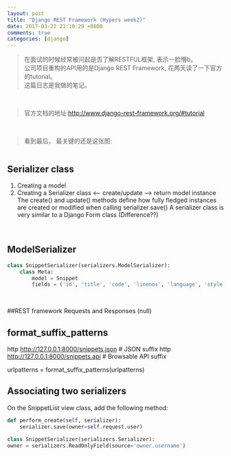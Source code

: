 ```yaml
---
layout: post
title: "Django REST Framework (Hypers week2)"
date: 2017-03-22 21:10:29 +0800
comments: true
categories: [django]
---
```


> 在面试的时候经常被问起是否了解RESTFUL框架, 表示一脸懵b。    
公司项目重构的API用的是Django REST Framework, 花两天读了一下官方的tutorial。    
这篇日志是我做的笔记。       
<!--more-->
<br>  

> 官方文档的地址:[http://www.django-rest-framework.org/#tutorial ](http://www.django-rest-framework.org/#tutorial )
<br>

> 看到最后， 最关键的还是这张图:   
<img style="max-height:300px" class="lazy" data-original="/images/blog/170322_REST/highlight.png">
<br>

## Serializer class
1. Creating a model
2. Creating a Serializer class <-- create/update --> return model instance
The create() and update() methods define how fully fledged instances are created or modified when calling serializer.save()
A serializer class is very similar to a Django Form class (Difference??)
<br>

## ModelSerializer
```python
class SnippetSerializer(serializers.ModelSerializer):
    class Meta:
        model = Snippet
        fields = ('id', 'title', 'code', 'linenos', 'language', 'style')
```
<br>

##REST framework Requests and Responses
(null)
<br>

## format_suffix_patterns
http http://127.0.0.1:8000/snippets.json  # JSON suffix
http http://127.0.0.1:8000/snippets.api   # Browsable API suffix

urlpatterns = format_suffix_patterns(urlpatterns)
<br>


## Associating two serializers
On the SnippetList view class, add the following method:
```python
def perform_create(self, serializer):
    serializer.save(owner=self.request.user)

class SnippetSerializer(serializers.Serializer):
owner = serializers.ReadOnlyField(source='owner.username')

```
